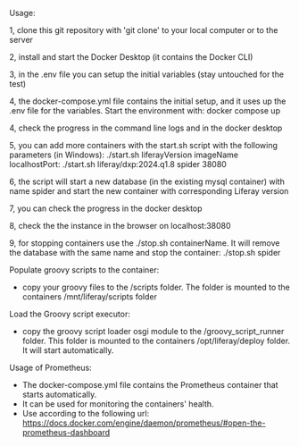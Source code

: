 Usage:

1, clone this git repository with 'git clone' to your local computer or to the server

2, install and start the Docker Desktop (it contains the Docker CLI)

3, in the .env file you can setup the initial variables (stay untouched for the test)

4, the docker-compose.yml file contains the initial setup, and it uses up the .env file for the variables. Start the environment with:
docker compose up

4, check the progress in the command line logs and in the docker desktop

5, you can add more containers with the start.sh script with the following parameters (in Windows):  ./start.sh liferayVersion imageName localhostPort:
./start.sh liferay/dxp:2024.q1.8 spider 38080
 
6, the script will start a new database (in the existing mysql container) with name spider and start the new container with corresponding Liferay version

7, you can check the progress in the docker desktop

8, check the the instance in the browser on localhost:38080

9, for stopping containers use the ./stop.sh containerName. It will remove the database with the same name and stop the container:
./stop.sh spider

Populate groovy scripts to the container:
- copy your groovy files to the /scripts folder. The folder is mounted to the containers /mnt/liferay/scripts folder

Load the Groovy script executor:
- copy the groovy script loader osgi module to the /groovy_script_runner folder. This folder is mounted to the containers /opt/liferay/deploy folder. It will start automatically.

Usage of Prometheus:
- The docker-compose.yml file contains the Prometheus container that starts automatically.
- It can be used for monitoring the containers' health.
- Use according to the following url: https://docs.docker.com/engine/daemon/prometheus/#open-the-prometheus-dashboard
